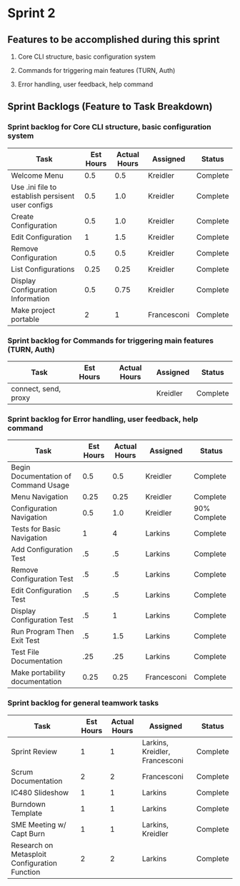 # Sprint 2

## Features to be accomplished during this sprint

1. Core CLI structure, basic configuration system

2. Commands for triggering main features (TURN, Auth)

3. Error handling, user feedback, help command

## Sprint Backlogs (Feature to Task Breakdown)

### Sprint backlog for Core CLI structure, basic configuration system

| Task | Est Hours | Actual Hours | Assigned | Status |
|------|-----------|--------------|----------|--------|
|   Welcome Menu   |     0.5      |       0.5       |     Kreidler     |    Complete    |
|   Use .ini file to establish persisent user configs   |     0.5      |       1.0       |     Kreidler     |    Complete    |
|   Create Configuration   |     0.5      |       1.0       |     Kreidler     |    Complete    |
|   Edit Configuration   |     1      |       1.5       |     Kreidler     |    Complete    |
|   Remove Configuration   |     0.5      |       0.5       |     Kreidler     |    Complete    |
|   List Configurations   |     0.25      |       0.25       |     Kreidler     |    Complete    |
|   Display Configuration Information   |     0.5      |       0.75       |     Kreidler     |    Complete    |
|   Make project portable   |     2      |       1       |     Francesconi     |    Complete    |

### Sprint backlog for Commands for triggering main features (TURN, Auth)

| Task | Est Hours | Actual Hours | Assigned | Status |
|------|-----------|--------------|----------|--------|
|   connect, send, proxy   |           |              |    Kreidler      |    Complete    |

### Sprint backlog for Error handling, user feedback, help command

| Task | Est Hours | Actual Hours | Assigned | Status |
|------|-----------|--------------|----------|--------|
|   Begin Documentation of Command Usage   |     0.5     |       0.5       |    Kreidler      |    Complete    |
|   Menu Navigation   |     0.25      |       0.25       |     Kreidler     |    Complete    |
|   Configuration Navigation   |     0.5      |       1.0       |     Kreidler     |    90% Complete    |
| Tests for Basic Navigation | 1 | 4 | Larkins | Complete |
| Add Configuration Test | .5 | .5 | Larkins | Complete |
| Remove Configuration Test | .5 | .5 | Larkins | Complete |
| Edit Configuration Test | .5 | .5 | Larkins | Complete |
| Display Configuration Test | .5 | 1 | Larkins | Complete |
| Run Program Then Exit Test | .5 | 1.5 | Larkins | Complete |
| Test File Documentation | .25 | .25 | Larkins | Complete |
| Make portability documentation   |     0.25      |       0.25       |     Francesconi     |    Complete    |

### Sprint backlog for general teamwork tasks

| Task | Est Hours | Actual Hours | Assigned | Status |
|------|-----------|--------------|----------|--------|
| Sprint Review | 1 | 1 | Larkins, Kreidler, Francesconi | Complete |
| Scrum Documentation | 2 | 2 | Francesconi | Complete |
| IC480 Slideshow | 1 | 1 | Larkins | Complete |
| Burndown Template | 1 | 1 | Larkins | Complete |
| SME Meeting w/ Capt Burn | 1 | 1 | Larkins, Kreidler | Complete |
| Research on Metasploit Configuration Function | 2 | 2 | Larkins | Complete |